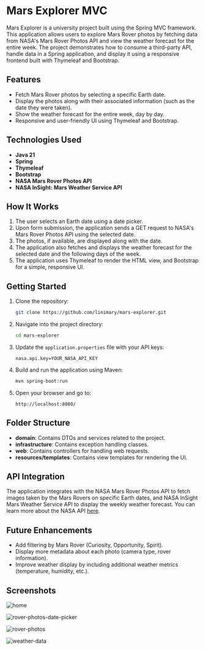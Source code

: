 # Mars Explorer MVC

Mars Explorer is a university project built using the Spring MVC framework. This application allows users to explore Mars Rover photos by fetching data from NASA's Mars Rover Photos API and view the weather forecast for the entire week. The project demonstrates how to consume a third-party API, handle data in a Spring application, and display it using a responsive frontend built with Thymeleaf and Bootstrap.

## Features

- Fetch Mars Rover photos by selecting a specific Earth date.
- Display the photos along with their associated information (such as the date they were taken).
- Show the weather forecast for the entire week, day by day.
- Responsive and user-friendly UI using Thymeleaf and Bootstrap.

## Technologies Used

- **Java 21**
- **Spring**
- **Thymeleaf**
- **Bootstrap**
- **NASA Mars Rover Photos API**
- **NASA InSight: Mars Weather Service API**

## How It Works

1. The user selects an Earth date using a date picker.
2. Upon form submission, the application sends a GET request to NASA's Mars Rover Photos API using the selected date.
3. The photos, if available, are displayed along with the date.
4. The application also fetches and displays the weather forecast for the selected date and the following days of the week.
5. The application uses Thymeleaf to render the HTML view, and Bootstrap for a simple, responsive UI.

## Getting Started

1. Clone the repository:
    ```bash
    git clone https://github.com/linimary/mars-explorer.git
    ```

2. Navigate into the project directory:
    ```bash
    cd mars-explorer
    ```

3. Update the `application.properties` file with your API keys:
    ```properties
    nasa.api.key=YOUR_NASA_API_KEY
    ```

4. Build and run the application using Maven:
    ```bash
    mvn spring-boot:run
    ```

5. Open your browser and go to:
    ```
    http://localhost:8080/
    ```

## Folder Structure

- **domain**: Contains DTOs and services related to the project.
- **infrastructure**: Contains exception handling classes.
- **web**: Contains controllers for handling web requests.
- **resources/templates**: Contains view templates for rendering the UI.

## API Integration

The application integrates with the NASA Mars Rover Photos API to fetch images taken by the Mars Rovers on specific Earth dates, and NASA InSight Mars Weather Service API to display the weekly weather forecast. You can learn more about the NASA API [here](https://api.nasa.gov).

## Future Enhancements

- Add filtering by Mars Rover (Curiosity, Opportunity, Spirit).
- Display more metadata about each photo (camera type, rover information).
- Improve weather display by including additional weather metrics (temperature, humidity, etc.).

## Screenshots

![home](https://github.com/user-attachments/assets/fac3c5f6-bbe8-4989-96d5-36c76d9f1faa)

![rover-photos-date-picker](https://github.com/user-attachments/assets/6da47500-2cf0-45ce-a6e8-6f87fd4f7db1)

![rover-photos](https://github.com/user-attachments/assets/55bbebe2-b638-4f38-914d-e1bc7121391d)

![weather-data](https://github.com/user-attachments/assets/a54a68ce-8881-42bf-84fc-65522c324f25)
